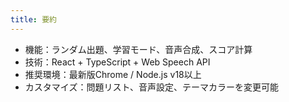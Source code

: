 ```yaml
---
title: 要約
---
```


- 機能：ランダム出題、学習モード、音声合成、スコア計算
- 技術：React + TypeScript + Web Speech API
- 推奨環境：最新版Chrome / Node.js v18以上
- カスタマイズ：問題リスト、音声設定、テーマカラーを変更可能
